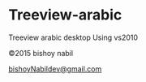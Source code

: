 # Treeview-arabic
Treeview arabic  desktop Using vs2010

©2015 bishoy nabil 

bishoyNabildev@gmail.com
 

